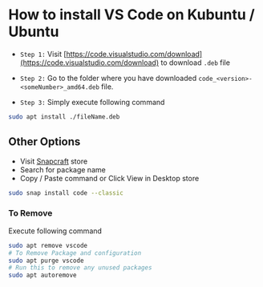 # How to install VS Code on Kubuntu / Ubuntu

- `Step 1:` Visit [https://code.visualstudio.com/download](https://code.visualstudio.com/download) to download `.deb` file

- `Step 2:` Go to the folder where you have downloaded `code_<version>-<someNumber>_amd64.deb` file.

- `Step 3:` Simply execute following command

```bash
sudo apt install ./fileName.deb
```

## Other Options

- Visit [Snapcraft](https://snapcraft.io/store) store 
- Search for package name
- Copy / Paste command or Click View in Desktop store

```bash
sudo snap install code --classic
```

### To Remove

Execute following command

```bash
sudo apt remove vscode
# To Remove Package and configuration
sudo apt purge vscode
# Run this to remove any unused packages
sudo apt autoremove
```
